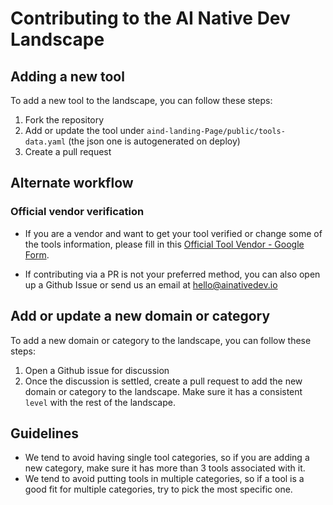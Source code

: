 # Contributing to the AI Native Dev Landscape

## Adding a new tool

To add a new tool to the landscape, you can follow these steps:

1. Fork the repository
2. Add or update the tool under `aind-landing-Page/public/tools-data.yaml` (the json one is autogenerated on deploy)
3. Create a pull request

## Alternate workflow
### Official vendor verification
- If you are a vendor and want to get your tool verified or change some of the tools information, please fill in this [Official Tool Vendor - Google Form](https://forms.gle/6NV7g8UvAq4py8KK8).

- If contributing via a PR is not your preferred method, you can also open up a Github Issue or send us an email at [hello@ainativedev.io](mailto:hello@ainativedev.io)

## Add or update a new domain or category

To add a new domain or category to the landscape, you can follow these steps:

1. Open a Github issue for discussion
2. Once the discussion is settled, create a pull request to add the new domain or category to the landscape. Make sure it has a consistent `level` with the rest of the landscape.

## Guidelines
- We tend to avoid having single tool categories, so if you are adding a new category, make sure it has more than 3 tools associated with it.
- We tend to avoid putting tools in multiple categories, so if a tool is a good fit for multiple categories, try to pick the most specific one.